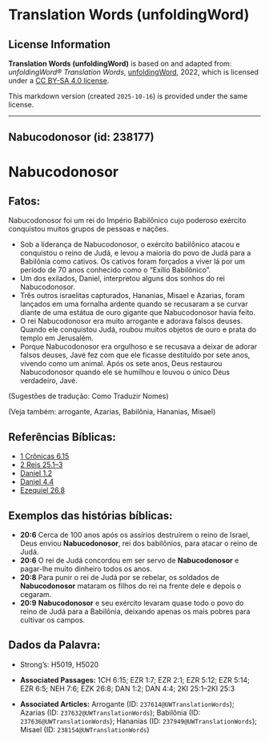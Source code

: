 # Translation Words (unfoldingWord)

## License Information

**Translation Words (unfoldingWord)** is based on and adapted from: _unfoldingWord® Translation Words_, [unfoldingWord](https://unfoldingword.org/utw), 2022, which is licensed under a [CC BY-SA 4.0 license](https://creativecommons.org/licenses/by-sa/4.0/legalcode.en).

This markdown version (created `2025-10-16`) is provided under the same license.



--------------------------------

## Nabucodonosor (id: 238177)

Nabucodonosor
=============

Fatos:
------

Nabucodonosor foi um rei do Império Babilônico cujo poderoso exército conquistou muitos grupos de pessoas e nações.

* Sob a liderança de Nabucodonosor, o exército babilônico atacou e conquistou o reino de Judá, e levou a maioria do povo de Judá para a Babilônia como cativos. Os cativos foram forçados a viver lá por um período de 70 anos conhecido como o “Exílio Babilônico”.
* Um dos exilados, Daniel, interpretou alguns dos sonhos do rei Nabucodonosor.
* Três outros israelitas capturados, Hananias, Misael e Azarias, foram lançados em uma fornalha ardente quando se recusaram a se curvar diante de uma estátua de ouro gigante que Nabucodonosor havia feito.
* O rei Nabucodonosor era muito arrogante e adorava falsos deuses. Quando ele conquistou Judá, roubou muitos objetos de ouro e prata do templo em Jerusalém.
* Porque Nabucodonosor era orgulhoso e se recusava a deixar de adorar falsos deuses, Javé fez com que ele ficasse destituído por sete anos, vivendo como um animal. Após os sete anos, Deus restaurou Nabucodonosor quando ele se humilhou e louvou o único Deus verdadeiro, Javé.

(Sugestões de tradução: Como Traduzir Nomes)

(Veja também: arrogante, Azarias, Babilônia, Hananias, Misael)

Referências Bíblicas:
---------------------

* [1 Crônicas 6\.15](https://ref.ly/1Chr6:15)
* [2 Reis 25\.1–3](https://ref.ly/2Kgs25:1-2Kgs25:3)
* [Daniel 1\.2](https://ref.ly/Dan1:2)
* [Daniel 4\.4](https://ref.ly/Dan4:4)
* [Ezequiel 26\.8](https://ref.ly/Ezek26:8)

Exemplos das histórias bíblicas:
--------------------------------

* **20:6** Cerca de 100 anos após os assírios destruírem o reino de Israel, Deus enviou **Nabucodonosor**, rei dos babilônios, para atacar o reino de Judá.
* **20:6** O rei de Judá concordou em ser servo de **Nabucodonosor** e pagar\-lhe muito dinheiro todos os anos.
* **20:8** Para punir o rei de Judá por se rebelar, os soldados de **Nabucodonosor** mataram os filhos do rei na frente dele e depois o cegaram.
* **20:9** **Nabucodonosor** e seu exército levaram quase todo o povo do reino de Judá para a Babilônia, deixando apenas os mais pobres para cultivar os campos.

Dados da Palavra:
-----------------

* Strong’s: H5019, H5020

* **Associated Passages:** 1CH 6:15; EZR 1:7; EZR 2:1; EZR 5:12; EZR 5:14; EZR 6:5; NEH 7:6; EZK 26:8; DAN 1:2; DAN 4:4; 2KI 25:1–2KI 25:3
* **Associated Articles:** Arrogante (ID: `237614@UWTranslationWords`); Azarias (ID: `237632@UWTranslationWords`); Babilônia (ID: `237636@UWTranslationWords`); Hananias (ID: `237949@UWTranslationWords`); Misael (ID: `238154@UWTranslationWords`)

